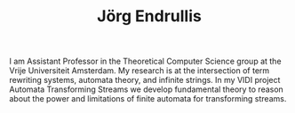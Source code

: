 ﻿---
title: Jörg Endrullis
lastname: Endrullis
role: Assistant Professor
avatar_filename: avatar
interests:
  - logic
  - term and graph rewriting
  - automata theory
  - coalgebra
  - formalized mathematics and proof assistants
social:
  - icon: link
    icon_pack: fas
    link: http://joerg.endrullis.de/
  - icon: envelope
    icon_pack: fas
    link: mailto:j.endrullis@vu.nl
  - icon: google-scholar
    icon_pack: ai
    link: https://scholar.google.com/citations?user=wlsbXosAAAAJ
organizations:
  - name: VU Theoretical Computer Science
    url: https://research.vu.nl/en/organisations/theoretical-computer-science-4/persons/

email: ""
superuser: false
user_groups:
  - Faculty
  - VU Theoretical Computer Science
highlight_name: false
---


I am Assistant Professor in the Theoretical Computer Science group at the Vrije Universiteit Amsterdam. My research is at the intersection of term rewriting systems, automata theory, and infinite strings. In my VIDI project Automata Transforming Streams we develop fundamental theory to reason about the power and limitations of finite automata for transforming streams.

